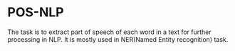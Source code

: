 # POS-NLP
The task is to extract part of speech of each word in a text for further processing in NLP. It is mostly used in NER(Named Entity recognition) task.
